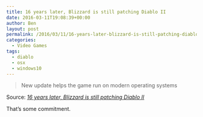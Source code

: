 ```yaml
---
title: 16 years later, Blizzard is still patching Diablo II
date: 2016-03-11T19:08:39+00:00
author: Ben
layout: post
permalink: /2016/03/11/16-years-later-blizzard-is-still-patching-diablo-ii/
categories:
  - Video Games
tags:
  - diablo
  - osx
  - windows10
---
```

> New update helps the game run on modern operating systems

Source: _[16 years later, Blizzard is still patching Diablo II](http://arstechnica.com/gaming/2016/03/16-years-later-blizzard-is-still-patching-diablo-ii/)_

That&#8217;s some commitment.